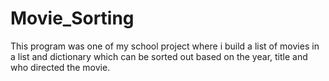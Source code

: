 # Movie_Sorting
This program was one of my school project where i build a list of movies in a list and dictionary which can be sorted out based 
on the year, title and who directed the movie.
